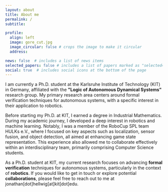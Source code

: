 ```yaml
---
layout: about
title: About me
permalink: /
subtitle: 

profile:
  align: left
  image: gore_cut.jpg
  image_circular: false # crops the image to make it circular
  address: 

news: false  # includes a list of news items
selected_papers: false # includes a list of papers marked as "selected={true}"
social: true  # includes social icons at the bottom of the page
---
```

I am currently a Ph.D. student at the Karlsruhe Institute of Technology (KIT) in Germany, affiliated with the **"Logic of Autonomous Dynamical Systems"** research group. My primary research area centers around formal verification techniques for autonomous systems, with a specific interest in their application to robotics.

Before starting my Ph.D. at KIT, I earned a degree in Industrial Mathematics. During my academic journey, I developed a deep interest in robotics and machine learning. Notably, I was a member of the RoboCup SPL team HULKs e.V., where I focused on key aspects such as localization, sensor fusion, and object detection, all aimed at enhancing game state representation. This experience also allowed me to collaborate effectively within an interdisciplinary team, primarily comprising Computer Science students.

As a Ph.D. student at KIT, my current research focuses on advancing **formal verification** techniques for autonomous systems, particularly in the context of **robotics**. If you would like to get in touch or explore potential **collaborations**, please feel free to reach out to me at jonathan[dot]hellwig[at]kit[dot]edu.
